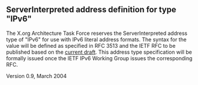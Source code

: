 ## ServerInterpreted address definition for type "IPv6"

The X.org Architecture Task Force reserves the ServerInterpreted
address type of "IPv6" for use with IPv6 literal address formats.
The syntax for the value will be defined as specified in RFC 3513
and the IETF RFC to be published based on the [current draft](http://www.ietf.org/internet-drafts/draft-ietf-ipv6-scoping-arch-00.txt).
This address type specification will be formally issued once the
IETF IPv6 Working Group issues the corresponding RFC.

Version 0.9, March 2004
